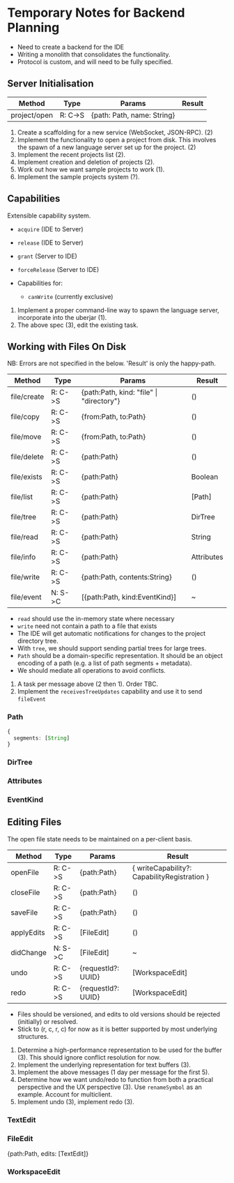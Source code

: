 # Temporary Notes for Backend Planning

- Need to create a backend for the IDE
- Writing a monolith that consolidates the functionality.
- Protocol is custom, and will need to be fully specified.

## Server Initialisation

| Method       | Type    | Params                     | Result |
|--------------|---------|----------------------------|--------|
| project/open | R: C->S | {path: Path, name: String} |        |

1. Create a scaffolding for a new service (WebSocket, JSON-RPC). (2)
2. Implement the functionality to open a project from disk. This involves the
   spawn of a new language server set up for the project. (2)
3. Implement the recent projects list (2).
4. Implement creation and deletion of projects (2).
5. Work out how we want sample projects to work (1). 
6. Implement the sample projects system (?).

## Capabilities
Extensible capability system.

- `acquire` (IDE to Server)
- `release` (IDE to Server)
- `grant` (Server to IDE)
- `forceRelease` (Server to IDE)

- Capabilities for:
    + `canWrite` (currently exclusive)

1. Implement a proper command-line way to spawn the language server, incorporate
   into the uberjar (1).
2. The above spec (3), edit the existing task.

## Working with Files On Disk
NB: Errors are not specified in the below. 'Result' is only the happy-path.

| Method      | Type    | Params                                       | Result     |
|-------------|---------|----------------------------------------------|------------|
| file/create | R: C->S | {path:Path, kind: "file" &#124; "directory"} | ()         | 
| file/copy   | R: C->S | {from:Path, to:Path}                         | ()         |
| file/move   | R: C->S | {from:Path, to:Path}                         | ()         |
| file/delete | R: C->S | {path:Path}                                  | ()         |
| file/exists | R: C->S | {path:Path}                                  | Boolean    |
| file/list   | R: C->S | {path:Path}                                  | [Path]     |
| file/tree   | R: C->S | {path:Path}                                  | DirTree    |
| file/read   | R: C->S | {path:Path}                                  | String     |
| file/info   | R: C->S | {path:Path}                                  | Attributes |
| file/write  | R: C->S | {path:Path, contents:String}                 | ()         |
| file/event  | N: S->C | [{path:Path, kind:EventKind}]                | ~          |

- `read` should use the in-memory state where necessary
- `write` need not contain a path to a file that exists
- The IDE will get automatic notifications for changes to the project directory
  tree.
- With `tree`, we should support sending partial trees for large trees.
- `Path` should be a domain-specific representation. It should be an object
  encoding of a path (e.g. a list of path segments + metadata).
- We should mediate all operations to avoid conflicts.

1. A task per message above (2 then 1). Order TBC.
2. Implement the `receivesTreeUpdates` capability and use it to send `fileEvent`

### Path
```typescript
{
  segments: [String]
}
```

### DirTree

### Attributes

### EventKind

## Editing Files
The open file state needs to be maintained on a per-client basis.

| Method      | Type    | Params             | Result                                       |
|-------------|---------|--------------------|----------------------------------------------|
| openFile    | R: C->S | {path:Path}        | { writeCapability?: CapabilityRegistration } |
| closeFile   | R: C->S | {path:Path}        | ()                                           |
| saveFile    | R: C->S | {path:Path}        | ()                                           |
| applyEdits  | R: C->S | [FileEdit]         | ()                                           |
| didChange   | N: S->C | [FileEdit]         | ~                                            |
| undo        | R: C->S | {requestId?: UUID} | [WorkspaceEdit]                              |
| redo        | R: C->S | {requestId?: UUID} | [WorkspaceEdit]                              | 

- Files should be versioned, and edits to old versions should be rejected
  (initially) or resolved.
- Stick to (r, c, r, c) for now as it is better supported by most underlying
  structures.

1. Determine a high-performance representation to be used for the buffer (3). 
   This should ignore conflict resolution for now.
2. Implement the underlying representation for text buffers (3).
3. Implement the above messages (1 day per message for the first 5). 
4. Determine how we want undo/redo to function from both a practical perspective
   and the UX perspective (3). Use `renameSymbol` as an example. Account for 
   multiclient.
5. Implement undo (3), implement redo (3).

### TextEdit

### FileEdit
{path:Path, edits: [TextEdit]}

### WorkspaceEdit
